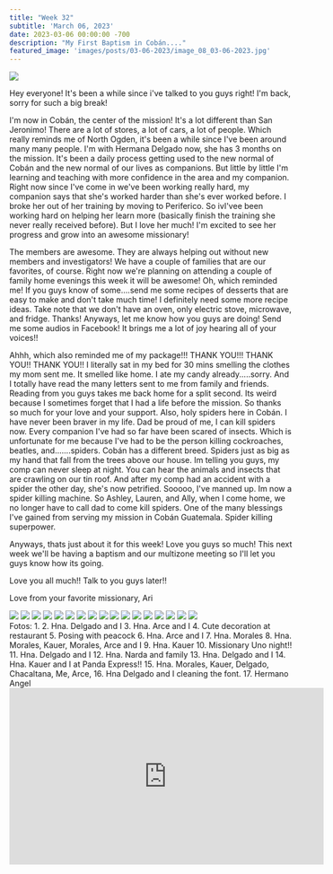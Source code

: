```yaml
---
title: "Week 32"
subtitle: 'March 06, 2023'
date: 2023-03-06 00:00:00 -700
description: "My First Baptism in Cobán...."
featured_image: 'images/posts/03-06-2023/image_08_03-06-2023.jpg'
---
```

![](/images/posts/03-06-2023/image_08_03-06-2023.jpg)

Hey everyone! It's been a while since i've talked to you guys right! I'm back, sorry for such a big break!

I'm now in Cobán, the center of the mission! It's a lot different than San Jeronimo! There are a lot of stores, a lot of cars, a lot of people. Which really reminds me of North Ogden, it's been a while since I've been around many many people.  I'm with Hermana Delgado now, she has 3 months on the mission. It's been a daily process getting used to the new normal of Cobán and the new normal of our lives as companions. But little by little I'm learning and teaching with more confidence in the area and my companion. Right now since I've come in we've been working really hard, my companion says that she's worked harder than she's ever worked before. I broke her out of her training by moving to Periferico. So ivI'vee been working hard on helping her learn more (basically finish the training she never really received before). But I love her much! I'm excited to see her progress and grow into an awesome missionary! 

The members are awesome. They are always helping out without new members and investigators! We have a couple of families that are our favorites, of course. Right now we're planning on attending a couple of family home evenings this week it will be awesome! 
Oh, which reminded me! If you guys know of some....send me some recipes of desserts that are easy to make and don't take much time! I definitely need some more recipe ideas. Take note that we don't have an oven, only electric stove, microwave, and fridge. Thanks!
Anyways, let me know how you guys are doing! Send me some audios in Facebook! It brings me a lot of joy hearing all of your voices!!

Ahhh, which also reminded me of my package!!! THANK YOU!!! THANK YOU!! THANK YOU!! I literally sat in my bed for 30 mins smelling the clothes my mom sent me. It smelled like home. I ate my candy already.....sorry. And I totally have read the many letters sent to me from family and friends. Reading from you guys takes me back home for a split second. Its weird because I sometimes forget that I had a life before the mission. So thanks so much for your love and your support. 
Also, holy spiders here in Cobán. I have never been braver in my life. Dad be proud of me, I can kill spiders now. Every companion I've had so far have been scared of insects. Which is unfortunate for me because I've had to be the person killing cockroaches, beatles, and.......spiders. Cobán has a different breed. Spiders just as big as my hand that fall from the trees above our house. Im telling you guys, my comp can never sleep at night. You can hear the animals and insects that are crawling on our tin roof. And after my comp had an accident with a spider the other day, she's now petrified. Sooooo, I've manned up. Im now a spider killing machine.  So Ashley, Lauren, and Ally, when I come home, we no longer have to call dad to come kill spiders. One of the many blessings I've gained from serving my mission in Cobán Guatemala. Spider killing superpower.

Anyways, thats just about it for this week! Love you guys so much! This next week we'll be having a baptism and our multizone meeting so I'll let you guys know how its going.

Love you all much!! Talk to you guys later!! 

Love from your favorite missionary,
Ari 

<div class="gallery" data-columns="2">
    <img src="/images/posts/03-06-2023/image_01_03-06-2023.jpg">
    <img src="/images/posts/03-06-2023/image_02_03-06-2023.jpg">
    <img src="/images/posts/03-06-2023/image_03_03-06-2023.jpg">
    <img src="/images/posts/03-06-2023/image_04_03-06-2023.jpg">
    <img src="/images/posts/03-06-2023/image_05_03-06-2023.jpg">
    <img src="/images/posts/03-06-2023/image_06_03-06-2023.jpg">
    <img src="/images/posts/03-06-2023/image_07_03-06-2023.jpg">
    <img src="/images/posts/03-06-2023/image_08_03-06-2023.jpg">
    <img src="/images/posts/03-06-2023/image_09_03-06-2023.jpg">
    <img src="/images/posts/03-06-2023/image_10_03-06-2023.jpg">
    <img src="/images/posts/03-06-2023/image_11_03-06-2023.jpg">
    <img src="/images/posts/03-06-2023/image_12_03-06-2023.jpg">
    <img src="/images/posts/03-06-2023/image_13_03-06-2023.jpg">
    <img src="/images/posts/03-06-2023/image_14_03-06-2023.jpg">
    <img src="/images/posts/03-06-2023/image_15_03-06-2023.jpg">
    <img src="/images/posts/03-06-2023/image_16_03-06-2023.jpg">
    <img src="/images/posts/03-06-2023/image_17_03-06-2023.jpg">
</div>
Fotos:
1. 
2. Hna. Delgado and I
3. Hna. Arce and I
4. Cute decoration at restaurant
5. Posing with peacock
6. Hna. Arce and I
7. Hna. Morales
8. Hna. Morales, Kauer, Morales, Arce and I
9. Hna. Kauer
10. Missionary Uno night!!
11. Hna. Delgado and I
12. Hna. Narda and family
13. Hna. Delgado and I
14. Hna. Kauer and I at Panda Express!!
15. Hna. Morales, Kauer, Delgado, Chacaltana, Me, Arce, 
16. Hna Delgado and I cleaning the font.
17. Hermano Angel

<iframe width="560" height="315" src="https://www.youtube.com/embed/WMbrvajB6QQ" title="YouTube video player" frameborder="0" allow="accelerometer; autoplay; clipboard-write; encrypted-media; gyroscope; picture-in-picture; web-share" allowfullscreen></iframe>